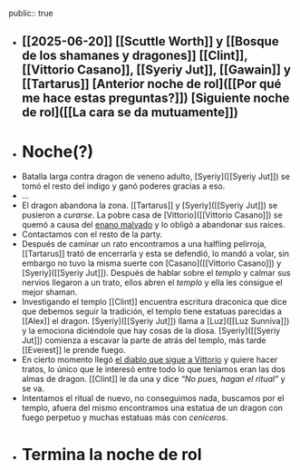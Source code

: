 public:: true

- [[2025-06-20]]
  [[Scuttle Worth]] y [[Bosque de los shamanes y dragones]]
  [[Clint]], [[Vittorio Casano]], [[Syeriy Jut]], [[Gawain]] y [[Tartarus]] 
  [Anterior noche de rol]([[Por qué me hace estas preguntas?]])
  [Siguiente noche de rol]([[La cara se da mutuamente]])
  ---
- # Noche(?)
- Batalla larga contra dragon de veneno adulto, [Syeriy]([[Syeriy Jut]]) se tomó el resto del indigo y ganó poderes gracias a eso.
- …
- El dragon abandona la zona.
  [[Tartarus]] y [Syeriy]([[Syeriy Jut]]) se pusieron a *curarse*.
  La pobre casa de [Vittorio]([[Vittorio Casano]]) se quemó a causa del [enano malvado]([[Clint]]) y lo obligó a abandonar sus raíces.
- Contactamos con el resto de la party.
- Después de caminar un rato encontramos a una halfling pelirroja, [[Tartarus]] trató de encerrarla y esta se defendió, lo mandó a volar, sin embargo no tuvo la misma suerte con [Casano]([[Vittorio Casano]]) y [Syeriy]([[Syeriy Jut]]). Después de hablar sobre el *templo* y calmar sus nervios llegaron a un trato, ellos abren el *templo* y ella les consigue el mejor shaman.
- Investigando el templo [[Clint]] encuentra escritura draconica que dice que debemos seguir la tradición, el templo tiene estatuas parecidas a [[Alex]] el dragon. [Syeriy]([[Syeriy Jut]]) llama a [Luz]([[Luz Sunniva]]) y la emociona diciéndole que hay cosas de la diosa. [Syeriy]([[Syeriy Jut]]) comienza a escavar la parte de atrás del templo, más tarde [[Everest]] le prende fuego.
- En cierto momento llegó [el diablo que sigue a Vittorio]([[Diablillo]]) y quiere hacer tratos, lo único que le interesó entre todo lo que teníamos eran las dos almas de dragon. [[Clint]] le da una y dice *“No pues, hagan el ritual”* y se va.
- Intentamos el ritual de nuevo, no conseguimos nada, buscamos por el templo, afuera del mismo encontramos una estatua de un dragon con fuego perpetuo y muchas estatuas más con *ceniceros*.
- # Termina la noche de rol